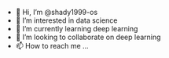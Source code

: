 - 👋 Hi, I’m @shady1999-os
- 👀 I’m interested in data science
- 🌱 I’m currently learning deep learning
- 💞️ I’m looking to collaborate on deep learning
- 📫 How to reach me ...

<!---
shady1999-os/shady1999-os is a ✨ special ✨ repository because its `README.md` (this file) appears on your GitHub profile.
You can click the Preview link to take a look at your changes.
--->
